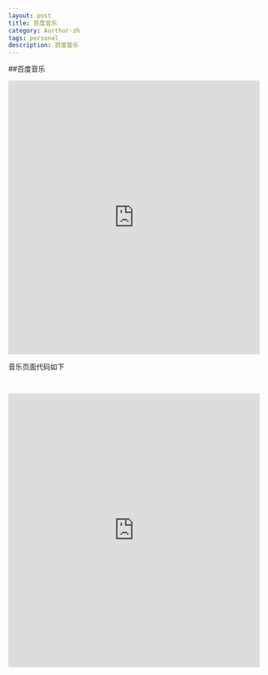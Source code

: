 ```yaml
---
layout: post
title: 百度音乐
category: Aurthur-zh
tags: personal
description: 百度音乐
---
```

##百度音乐
<p>
	<iframe src="http://fm.baidu.com" scrolling="no" id="mainFrame" onload="IFrameReSize(&quot;mainFrame&quot;);IFrameReSizeWidth(&quot;mainFrame&quot;);" frameborder="0" height="550px" width="100%"></iframe>
</p>

音乐页面代码如下
<pre>
	<code>
		<iframe src="http://fm.baidu.com" scrolling="no" id="mainFrame" onload="IFrameReSize(&quot;mainFrame&quot;);IFrameReSizeWidth(&quot;mainFrame&quot;);" frameborder="0" height="550px" width="100%"></iframe>
	</code>
</pre>